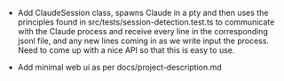 - Add ClaudeSession class, spawns Claude in a pty and then uses the principles found in src/tests/session-detection.test.ts to communicate with the Claude process and receive every line in the corresponding jsonl file, and any new lines coming in as we write input the process. Need to come up with a nice API so that this is easy to use.


- Add minimal web ui as per docs/project-description.md